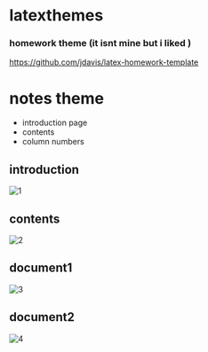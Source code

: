 # latexthemes
### homework theme (it isnt mine but i liked )
https://github.com/jdavis/latex-homework-template
# notes theme
* introduction page
* contents
* column numbers

## introduction
![1](https://user-images.githubusercontent.com/5777945/68164300-8d616800-ff6d-11e9-893b-58dda4a37dba.png)
## contents
![2](https://user-images.githubusercontent.com/5777945/68164303-8fc3c200-ff6d-11e9-8bdd-4008d9d4ec27.png)
## document1
![3](https://user-images.githubusercontent.com/5777945/68164308-918d8580-ff6d-11e9-82f8-f54d247167e9.png)
## document2
![4](https://user-images.githubusercontent.com/5777945/68164314-93efdf80-ff6d-11e9-832f-e9dea864ec8d.png)



